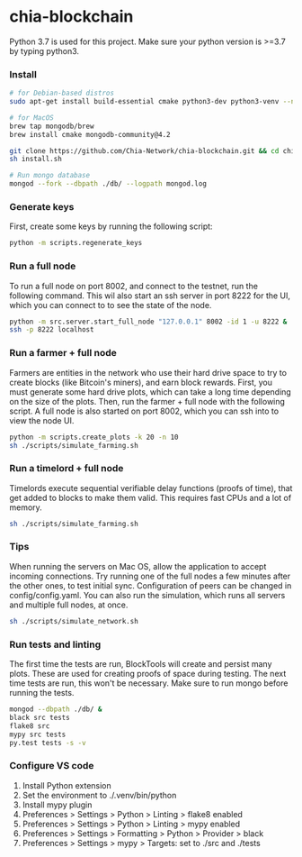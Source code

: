 # chia-blockchain
Python 3.7 is used for this project. Make sure your python version is >=3.7 by typing python3.

### Install

```bash
# for Debian-based distros
sudo apt-get install build-essential cmake python3-dev python3-venv --no-install-recommends mongodb-org=4.2.1

# for MacOS
brew tap mongodb/brew
brew install cmake mongodb-community@4.2

git clone https://github.com/Chia-Network/chia-blockchain.git && cd chia-blockchain
sh install.sh

# Run mongo database
mongod --fork --dbpath ./db/ --logpath mongod.log
```

### Generate keys
First, create some keys by running the following script:
```bash
python -m scripts.regenerate_keys
```

### Run a full node
To run a full node on port 8002, and connect to the testnet, run the following command.
This wil also start an ssh server in port 8222 for the UI, which you can connect to
to see the state of the node.
```bash
python -m src.server.start_full_node "127.0.0.1" 8002 -id 1 -u 8222 &
ssh -p 8222 localhost
```

### Run a farmer + full node
Farmers are entities in the network who use their hard drive space to try to create
blocks (like Bitcoin's miners), and earn block rewards. First, you must generate some hard drive plots, which
can take a long time depending on the size of the plots. Then, run the farmer + full node with
the following script. A full node is also started on port 8002, which you can ssh into to view the node UI.
```bash
python -m scripts.create_plots -k 20 -n 10
sh ./scripts/simulate_farming.sh
```

### Run a timelord + full node
Timelords execute sequential verifiable delay functions (proofs of time), that get added to
blocks to make them valid. This requires fast CPUs and a lot of memory.
```bash
sh ./scripts/simulate_farming.sh
```

### Tips
When running the servers on Mac OS, allow the application to accept incoming connections.
Try running one of the full nodes a few minutes after the other ones, to test initial sync.
Configuration of peers can be changed in config/config.yaml.
You can also run the simulation, which runs all servers and multiple full nodes, at once.

```bash
sh ./scripts/simulate_network.sh
```

### Run tests and linting
The first time the tests are run, BlockTools will create and persist many plots. These are used for creating
proofs of space during testing. The next time tests are run, this won't be necessary.
Make sure to run mongo before running the tests.
```bash
mongod --dbpath ./db/ &
black src tests
flake8 src
mypy src tests
py.test tests -s -v
```


### Configure VS code
1. Install Python extension
2. Set the environment to ./.venv/bin/python
3. Install mypy plugin
4. Preferences > Settings > Python > Linting > flake8 enabled
5. Preferences > Settings > Python > Linting > mypy enabled
7. Preferences > Settings > Formatting > Python > Provider > black
6. Preferences > Settings > mypy > Targets: set to ./src and ./tests

